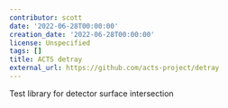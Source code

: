 ```yaml
---
contributor: scott
date: '2022-06-28T00:00:00'
creation_date: '2022-06-28T00:00:00'
license: Unspecified
tags: []
title: ACTS detray
external_url: https://github.com/acts-project/detray
---
```


Test library for detector surface intersection
